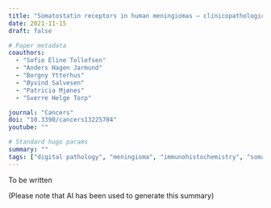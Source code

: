 ```yaml
---
title: "Somatostatin receptors in human meningiomas — clinicopathological aspects"
date: 2021-11-15
draft: false

# Paper metadata
coauthors:
  - "Sofie Eline Tollefsen"
  - "Anders Hagen Jarmund"
  - "Borgny Ytterhus"
  - "Øyvind Salvesen"
  - "Patricia Mjønes"
  - "Sverre Helge Torp"

journal: "Cancers"
doi: "10.3390/cancers13225704"
youtube: ""

# Standard hugo params
summary: ""
tags: ["digital pathology", "meningioma", "immunohistochemistry", "somatostatin"]
---
```


To be written

(Please note that AI has been used to generate this summary)